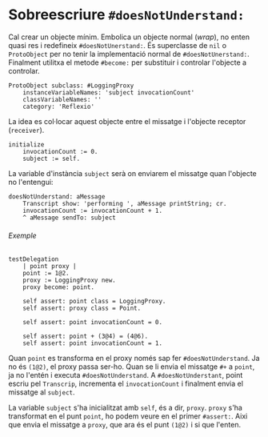 # Sobreescriure `#doesNotUnderstand:`

Cal crear un objecte mínim. Embolica un objecte normal (*wrap*), no enten quasi res i redefineix `#doesNotUnerstand:`. És superclasse de `nil` o `ProtoObject` per no tenir la implementació normal de `#doesNotUnerstand:`. Finalment utilitxa el metode `#become:` per substituir i controlar l'objecte a controlar.

```smalltalk
ProtoObject subclass: #LoggingProxy
    instanceVariableNames: 'subject invocationCount'
    classVariableNames: ''
    category: 'Reflexio'
```

La idea es col·locar aquest objecte entre el missatge i l'objecte receptor (`receiver`).

```smalltalk
initialize
    invocationCount := 0.
    subject := self.
```

La variable d'instància `subject` serà on enviarem el missatge quan l'objecte no l'entengui:

```smalltalk
doesNotUnderstand: aMessage 
    Transcript show: 'performing ', aMessage printString; cr.
    invocationCount := invocationCount + 1.
    ^ aMessage sendTo: subject
```

###### Exemple

```smalltalk
testDelegation
    | point proxy |
    point := 1@2.
    proxy := LoggingProxy new.
    proxy become: point.

    self assert: point class = LoggingProxy.
    self assert: proxy class = Point.

    self assert: point invocationCount = 0.
    
    self assert: point + (3@4) = (4@6).
    self assert: point invocationCount = 1.
```

Quan `point` es transforma en el proxy només sap fer `#doesNotUnderstand`. Ja no és `(1@2)`, el proxy passa ser-ho. Quan se li envia el missatge `#+` a `point`, ja no l'entén i executa `#doesNotUnderstand`. A `#doesNotUnderstant`, point escriu pel `Transcrip`, incrementa el `invocationCount` i finalment envia el missatge al `subject`.

La variable `subject` s'ha inicialitzat amb `self`, és a dir, `proxy`. `proxy` s'ha transformat en el punt `point`, ho podem veure en el primer `#assert:`. Aixi que envia el missatge a `proxy`, que ara és el punt `(1@2)` i si que l'enten.
